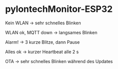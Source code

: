 # pylontechMonitor-ESP32

Kein WLAN → sehr schnelles Blinken

WLAN ok, MQTT down → langsames Blinken

Alarm! → 3 kurze Blitze, dann Pause

Alles ok → kurzer Heartbeat alle 2 s

OTA → sehr schnelles Blinken während des Updates
